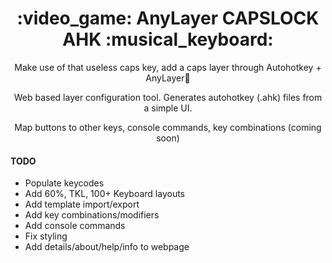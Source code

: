 
<h1 align="center">:video_game: AnyLayer CAPSLOCK AHK :musical_keyboard:</h1>
<p align="center">Make use of that useless caps key, add a caps layer through Autohotkey + AnyLayer🎇</p>
<p align="center">Web based layer configuration tool. Generates autohotkey (.ahk) files from a simple UI.</p>
  
<p align="center">Map buttons to other keys, console commands, key combinations (coming soon)</p>

<h4>TODO</h4>
<ul>
  <li>Populate keycodes</li>
   <li>Add 60%, TKL, 100+ Keyboard layouts</li>
   <li>Add template import/export</li>
   <li>Add key combinations/modifiers</li>
   <li>Add console commands</li>
   <li>Fix styling</li>
   <li>Add details/about/help/info to webpage</li>
</ul>
